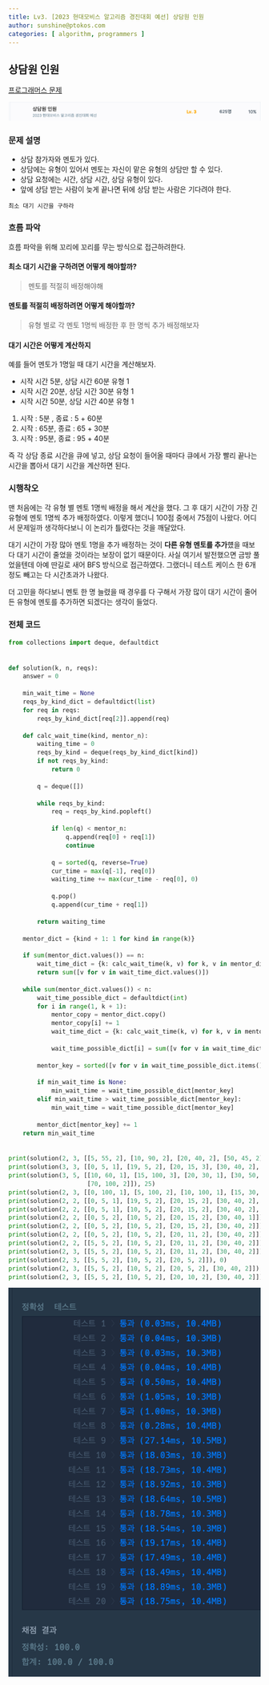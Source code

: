 ```yaml
---
title: Lv3. [2023 현대모비스 알고리즘 경진대회 예선] 상담원 인원
author: sunshine@ptokos.com
categories: [ algorithm, programmers ]
---
```


## 상담원 인원

[프로그래머스 문제](https://school.programmers.co.kr/learn/courses/30/lessons/214288)


![상담원인원-1.png](/assets/img/algorithm/상담원인원-1.png)

### 문제 설명

- 상담 참가자와 멘토가 있다.
- 상담에는 유형이 있어서 멘토는 자신이 맡은 유형의 상담만 할 수 있다.
- 상담 요청에는 시간, 상담 시간, 상담 유형이 있다.
- 앞에 상담 받는 사람이 늦게 끝나면 뒤에 상담 받는 사람은 기다려야 한다.

`최소 대기 시간을 구하라`

### 흐름 파악
흐름 파악을 위해 꼬리에 꼬리를 무는 방식으로 접근하려한다.

#### 최소 대기 시간을 구하려면 어떻게 해야할까?
> 멘토를 적절히 배정해야해

#### 멘토를 적절히 배정하려면 어떻게 해야할까?
> 유형 별로 각 멘토 1명씩 배정한 후 한 명씩 추가 배정해보자

#### 대기 시간은 어떻게 계산하지
예를 들어 멘토가 1명일 때 대기 시간을 계산해보자.

- 시작 시간 5분, 상담 시간 60분 유형 1
- 시작 시간 20분, 상담 시간 30분 유형 1
- 시작 시간 50분, 상담 시간 40분 유형 1

1. 시작 : 5분 , 종료 : 5 + 60분
2. 시작 : 65분, 종료 : 65 + 30분
3. 시작 : 95분, 종료 : 95 + 40분

즉 각 상담 종료 시간을 큐에 넣고, 상담 요청이 들어올 때마다 큐에서 가장 빨리 끝나는 시간을 뽑아서 대기 시간을 계산하면 된다.


### 시행착오
맨 처음에는 각 유형 별 멘토 1명씩 배정을 해서 계산을 했다.
그 후 대기 시간이 가장 긴 유형에 멘토 1명씩 추가 배정하였다.
이렇게 했더니 100점 중에서 75점이 나왔다. 어디서 문제일까 생각하다보니 이 논리가 틀렸다는 것을 깨달았다.

대기 시간이 가장 많아 멘토 1명을 추가 배정하는 것이 **다른 유형 멘토를 추가**헀을 때보다 대기 시간이 줄었을 것이라는 보장이 없기 때문이다.
사실 여기서 발전했으면 금방 풀었을텐데 아예 딴길로 새어 BFS 방식으로 접근하였다. 그랬더니 테스트 케이스 한 6개 정도 빼고는 다 시간초과가 나왔다.

더 고민을 하다보니 멘토 한 명 늘렸을 때 경우를 다 구해서 가장 많이 대기 시간이 줄어든 유형에 멘토를 추가하면 되겠다는 생각이 들었다.


### 전체 코드
```python
from collections import deque, defaultdict


def solution(k, n, reqs):
    answer = 0

    min_wait_time = None
    reqs_by_kind_dict = defaultdict(list)
    for req in reqs:
        reqs_by_kind_dict[req[2]].append(req)

    def calc_wait_time(kind, mentor_n):
        waiting_time = 0
        reqs_by_kind = deque(reqs_by_kind_dict[kind])
        if not reqs_by_kind:
            return 0

        q = deque([])

        while reqs_by_kind:
            req = reqs_by_kind.popleft()

            if len(q) < mentor_n:
                q.append(req[0] + req[1])
                continue

            q = sorted(q, reverse=True)
            cur_time = max(q[-1], req[0])
            waiting_time += max(cur_time - req[0], 0)

            q.pop()
            q.append(cur_time + req[1])

        return waiting_time

    mentor_dict = {kind + 1: 1 for kind in range(k)}

    if sum(mentor_dict.values()) == n:
        wait_time_dict = {k: calc_wait_time(k, v) for k, v in mentor_dict.items()}
        return sum([v for v in wait_time_dict.values()])

    while sum(mentor_dict.values()) < n:
        wait_time_possible_dict = defaultdict(int)
        for i in range(1, k + 1):
            mentor_copy = mentor_dict.copy()
            mentor_copy[i] += 1
            wait_time_dict = {k: calc_wait_time(k, v) for k, v in mentor_copy.items()}

            wait_time_possible_dict[i] = sum([v for v in wait_time_dict.values()])

        mentor_key = sorted([v for v in wait_time_possible_dict.items()], key=lambda x: x[1])[0][0]

        if min_wait_time is None:
            min_wait_time = wait_time_possible_dict[mentor_key]
        elif min_wait_time > wait_time_possible_dict[mentor_key]:
            min_wait_time = wait_time_possible_dict[mentor_key]

        mentor_dict[mentor_key] += 1
    return min_wait_time


print(solution(2, 3, [[5, 55, 2], [10, 90, 2], [20, 40, 2], [50, 45, 2], [100, 50, 2]]), 90)
print(solution(3, 3, [[0, 5, 1], [19, 5, 2], [20, 15, 3], [30, 40, 2], [30, 40, 1]]), 0)
print(solution(3, 5, [[10, 60, 1], [15, 100, 3], [20, 30, 1], [30, 50, 3], [50, 40, 1], [60, 30, 2], [65, 30, 1],
                      [70, 100, 2]]), 25)
print(solution(2, 3, [[0, 100, 1], [5, 100, 2], [10, 100, 1], [15, 30, 2], [20, 100, 1], [45, 10, 2], [60, 5, 2]]), 270)
print(solution(2, 2, [[0, 5, 1], [19, 5, 2], [20, 15, 2], [30, 40, 2], [30, 40, 1]]), 13)
print(solution(2, 2, [[0, 5, 1], [10, 5, 2], [20, 15, 2], [30, 40, 2], [30, 40, 1]]), 5)
print(solution(2, 2, [[0, 5, 2], [10, 5, 2], [20, 15, 2], [30, 40, 1]]), 0)
print(solution(2, 2, [[0, 5, 2], [10, 5, 2], [20, 15, 2], [30, 40, 2]]), 5)
print(solution(2, 2, [[0, 5, 2], [10, 5, 2], [20, 11, 2], [30, 40, 2]]), 1)
print(solution(2, 2, [[5, 5, 2], [10, 5, 2], [20, 11, 2], [30, 40, 2]]), 1)
print(solution(2, 3, [[5, 5, 2], [10, 5, 2], [20, 11, 2], [30, 40, 2]]), 0)
print(solution(2, 3, [[5, 5, 2], [10, 5, 2], [20, 5, 2]]), 0)
print(solution(2, 3, [[5, 5, 2], [10, 5, 2], [20, 5, 2], [30, 40, 2]]), 0)
print(solution(2, 3, [[5, 5, 2], [10, 5, 2], [20, 10, 2], [30, 40, 2]]), 0)
```

![상담원인원-2.png](/assets/img/algorithm/상담원인원-2.png)
